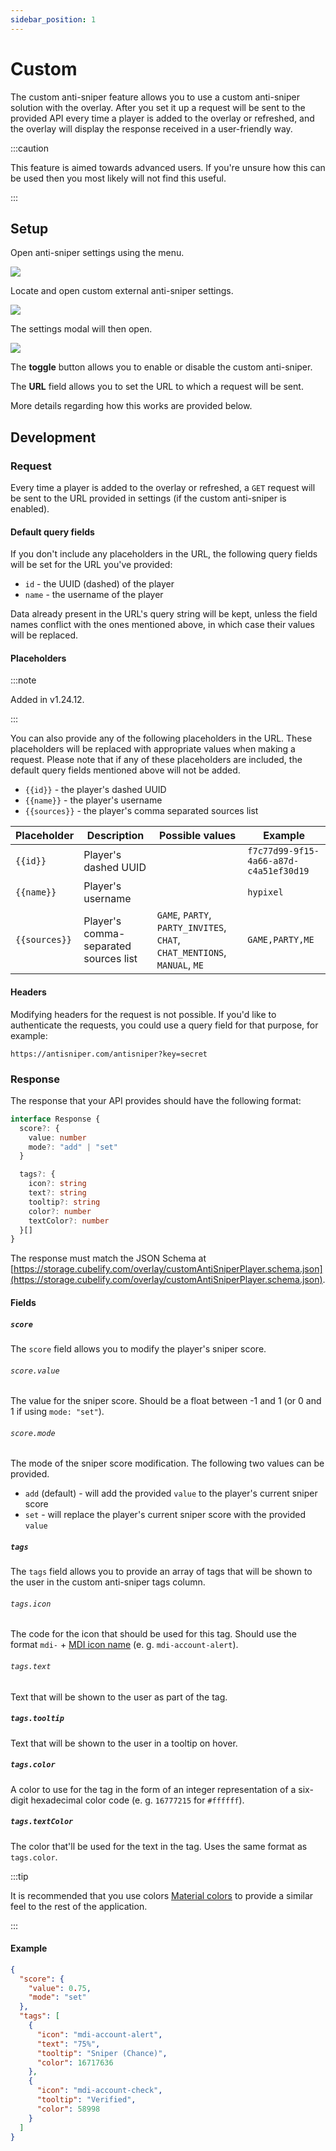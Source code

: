 ```yaml
---
sidebar_position: 1
---
```


# Custom

The custom anti-sniper feature allows you to use a custom anti-sniper solution with the overlay. After you set it up
a request will be sent to the provided API every time a player is added to the overlay or refreshed, and the overlay
will display the response received in a user-friendly way.

:::caution

This feature is aimed towards advanced users. If you're unsure how this can be used then you most likely will not
find this useful.

:::

## Setup

Open anti-sniper settings using the menu.

![](/img/docs/overlay/features/anti-sniper/custom/open-settings.png)

Locate and open custom external anti-sniper settings.

![](/img/docs/overlay/features/anti-sniper/custom/open-custom.png)

The settings modal will then open.

![](/img/docs/overlay/features/anti-sniper/custom/settings.png)

The **toggle** button allows you to enable or disable the custom anti-sniper.

The **URL** field allows you to set the URL to which a request will be sent.

More details regarding how this works are provided below.

## Development

### Request

Every time a player is added to the overlay or refreshed, a `GET` request will be sent to the URL provided in
settings (if the custom anti-sniper is enabled).

#### Default query fields

If you don't include any placeholders in the URL, the following query fields will be set for the URL you've provided:

- `id` - the UUID (dashed) of the player
- `name` - the username of the player

Data already present in the URL's query string will be kept, unless the field names conflict with the ones mentioned
above, in which case their values will be replaced.

#### Placeholders

:::note

Added in v1.24.12.

:::

You can also provide any of the following placeholders in the URL. These placeholders will be replaced with appropriate
values when making a request. Please note that if any of these placeholders are included, the default query fields
mentioned above will not be added.

- `{{id}}` - the player's dashed UUID
- `{{name}}` - the player's username
- `{{sources}}` - the player's comma separated sources list

| Placeholder   | Description                           | Possible values                                                           | Example                                |
|---------------|---------------------------------------|---------------------------------------------------------------------------|----------------------------------------|
| `{{id}}`      | Player's dashed UUID                  |                                                                           | `f7c77d99-9f15-4a66-a87d-c4a51ef30d19` |
| `{{name}}`    | Player's username                     |                                                                           | `hypixel`                              |
| `{{sources}}` | Player's comma-separated sources list | `GAME`, `PARTY`, `PARTY_INVITES`, `CHAT`, `CHAT_MENTIONS`, `MANUAL`, `ME` | `GAME,PARTY,ME`                        |

#### Headers

Modifying headers for the request is not possible. If you'd like to authenticate the requests, you could use a query
field for that purpose, for example:

```
https://antisniper.com/antisniper?key=secret
```

### Response

The response that your API provides should have the following format:

```ts
interface Response {
  score?: {
    value: number
    mode?: "add" | "set"
  }

  tags?: {
    icon?: string
    text?: string
    tooltip?: string
    color?: number
    textColor?: number
  }[]
}
```

The response must match the JSON Schema
at [https://storage.cubelify.com/overlay/customAntiSniperPlayer.schema.json](https://storage.cubelify.com/overlay/customAntiSniperPlayer.schema.json).

#### Fields

##### `score`

The `score` field allows you to modify the player's sniper score.

###### `score.value`

The value for the sniper score. Should be a float between -1 and 1 (or 0 and 1 if using `mode: "set"`).

###### `score.mode`

The mode of the sniper score modification. The following two values can be provided.

- `add` (default) - will add the provided `value` to the player's current sniper score
- `set` - will replace the player's current sniper score with the provided `value`

##### `tags`

The `tags` field allows you to provide an array of tags that will be shown to the user in the custom anti-sniper
tags column.

###### `tags.icon`

The code for the icon that should be used for this tag. Should use the
format `mdi-` + [MDI icon name](https://materialdesignicons.com/) (e. g.
`mdi-account-alert`).

###### `tags.text`

Text that will be shown to the user as part of the tag.

##### `tags.tooltip`

Text that will be shown to the user in a tooltip on hover.

##### `tags.color`

A color to use for the tag in the form of an integer representation of a six-digit hexadecimal color code (e. g.
`16777215` for `#ffffff`).

##### `tags.textColor`

The color that'll be used for the text in the tag. Uses the same format as `tags.color`.

:::tip

It is recommended that you use colors [Material colors](https://vuetifyjs.com/en/styles/colors/#material-colors) to
provide a similar feel to the rest of the application.

:::

#### Example

```json
{
  "score": {
    "value": 0.75,
    "mode": "set"
  },
  "tags": [
    {
      "icon": "mdi-account-alert",
      "text": "75%",
      "tooltip": "Sniper (Chance)",
      "color": 16717636
    },
    {
      "icon": "mdi-account-check",
      "tooltip": "Verified",
      "color": 58998
    }
  ]
}
```
